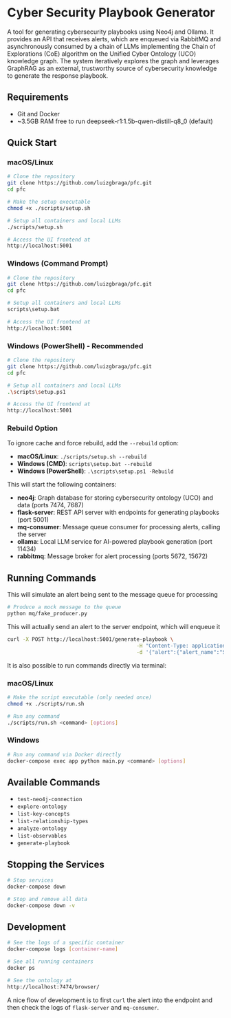 # Cyber Security Playbook Generator

A tool for generating cybersecurity playbooks using Neo4j and Ollama. It provides an API that receives alerts, which are enqueued via RabbitMQ and asynchronously consumed by a chain of LLMs implementing the Chain of Explorations (CoE) algorithm on the Unified Cyber Ontology (UCO) knowledge graph. The system iteratively explores the graph and leverages GraphRAG as an external, trustworthy source of cybersecurity knowledge to generate the response playbook.

## Requirements
- Git and Docker
- ~3.5GB RAM free to run deepseek-r1:1.5b-qwen-distill-q8_0 (default)

## Quick Start

### macOS/Linux
```bash
# Clone the repository
git clone https://github.com/luizgbraga/pfc.git
cd pfc

# Make the setup executable
chmod +x ./scripts/setup.sh

# Setup all containers and local LLMs
./scripts/setup.sh

# Access the UI frontend at
http://localhost:5001
```

### Windows (Command Prompt)
```bash
# Clone the repository
git clone https://github.com/luizgbraga/pfc.git
cd pfc

# Setup all containers and local LLMs
scripts\setup.bat

# Access the UI frontend at
http://localhost:5001
```

### Windows (PowerShell) - Recommended
```bash
# Clone the repository
git clone https://github.com/luizgbraga/pfc.git
cd pfc

# Setup all containers and local LLMs
.\scripts\setup.ps1

# Access the UI frontend at
http://localhost:5001
```

### Rebuild Option
To ignore cache and force rebuild, add the `--rebuild` option:
- **macOS/Linux**: `./scripts/setup.sh --rebuild`
- **Windows (CMD)**: `scripts\setup.bat --rebuild`
- **Windows (PowerShell)**: `.\scripts\setup.ps1 -Rebuild`

This will start the following containers:
- **neo4j**: Graph database for storing cybersecurity ontology (UCO) and data (ports 7474, 7687)
- **flask-server**: REST API server with endpoints for generating playbooks (port 5001)
- **mq-consumer**: Message queue consumer for processing alerts, calling the server
- **ollama**: Local LLM service for AI-powered playbook generation (port 11434)
- **rabbitmq**: Message broker for alert processing (ports 5672, 15672)

## Running Commands

This will simulate an alert being sent to the message queue for processing
```bash
# Produce a mock message to the queue
python mq/fake_producer.py
```
This will actually send an alert to the server endpoint, which will enqueue it
```bash
curl -X POST http://localhost:5001/generate-playbook \
                                          -H "Content-Type: application/json" \
                                          -d '{"alert":{"alert_name":"Suspicious Login Attempt","incident_type":"Unauthorized Access","severity":"High","source_ip":"192.168.1.100","destination_ip":"10.0.0.5","hostname":"server01","user":"alice","description":"Multiple failed login attempts detected from unusual location.","timestamp":"2024-06-01T12:34:56Z","logs":"Failed password for alice from 192.168.1.100 port 22 ssh2"},"output_file":null,"export":false,"display":true}'
```
It is also possible to run commands directly via terminal:

### macOS/Linux
```bash
# Make the script executable (only needed once)
chmod +x ./scripts/run.sh

# Run any command
./scripts/run.sh <command> [options]
```

### Windows
```bash
# Run any command via Docker directly
docker-compose exec app python main.py <command> [options]
```

## Available Commands

- `test-neo4j-connection`
- `explore-ontology`
- `list-key-concepts`
- `list-relationship-types`
- `analyze-ontology`
- `list-observables`
- `generate-playbook`

## Stopping the Services

```bash
# Stop services
docker-compose down

# Stop and remove all data
docker-compose down -v
```

## Development

```bash
# See the logs of a specific container
docker-compose logs [container-name]

# See all running containers
docker ps

# See the ontology at
http://localhost:7474/browser/
```
A nice flow of development is to first `curl` the alert into the endpoint and then check the logs of `flask-server` and `mq-consumer`.
